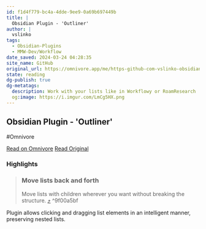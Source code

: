 ```yaml
---
id: f1d4f779-bc4a-4dde-9ee9-0a69b697449b
title: |
  Obsidian Plugin - 'Outliner'
author: |
  vslinko
tags:
  - Obsidian-Plugins
  - MMW-Dev/Workflow
date_saved: 2024-03-24 04:28:35
site_name: GitHub
original_url: https://omnivore.app/me/https-github-com-vslinko-obsidian-outliner-blob-main-readme-md-18e6bed8883
state: reading
dg-publish: true
dg-metatags:
  description: Work with your lists like in Workflowy or RoamResearch
  og:image: https://i.imgur.com/LmCg5HX.png
---
```


## Obsidian Plugin - 'Outliner'
#Omnivore

[Read on Omnivore](https://omnivore.app/me/https-github-com-vslinko-obsidian-outliner-blob-main-readme-md-18e6bed8883)
[Read Original](https://github.com/vslinko/obsidian-outliner/blob/main/README.md)

### Highlights

> ### Move lists back and forth
> 
> [](#move-lists-back-and-forth)
> 
> Move lists with children wherever you want without breaking the structure. [⤴️](https://omnivore.app/me/https-github-com-vslinko-obsidian-outliner-blob-main-readme-md-18e6bed8883#9f00a5bf-8260-46b5-a2d2-bc59393d7d76)  ^9f00a5bf

Plugin allows clicking and dragging list elements in an intelligent manner, preserving nested lists.

